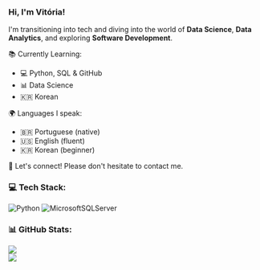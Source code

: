 
### Hi, I'm Vitória!

I'm transitioning into tech and diving into the world of **Data Science**, **Data Analytics**, and exploring **Software Development**.

📚 Currently Learning:
- 💻 Python, SQL & GitHub
- 📊 Data Science
- 🇰🇷 Korean

🌍 Languages I speak:
- 🇧🇷 Portuguese (native)
- 🇺🇸 English (fluent)
- 🇰🇷 Korean (beginner)

📧 Let's connect! Please don't hesitate to contact me.

### 💻 Tech Stack:
![Python](https://img.shields.io/badge/python-3670A0?style=for-the-badge&logo=python&logoColor=ffdd54) ![MicrosoftSQLServer](https://img.shields.io/badge/Microsoft%20SQL%20Server-CC2927?style=for-the-badge&logo=microsoft%20sql%20server&logoColor=white)

<!-- GitHub stats from https://github.com/anuraghazra/github-readme-stats -->
### 📊 GitHub Stats:
![](https://github-readme-stats.vercel.app/api?username=vitoriavareira&theme=catppuccin_latte&show_icons=true&hide_border=true&include_all_commits=false&count_private=false)<br/>
![](https://nirzak-streak-stats.vercel.app/?user=vitoriavareira&theme=catppuccin_latte&hide_border=true)<br/>
<!--[](https://github-readme-stats.vercel.app/api/top-langs/?username=vitoriavareira&theme=catppuccin_latte&hide_border=true&include_all_commits=false&count_private=false&layout=compact)-->

